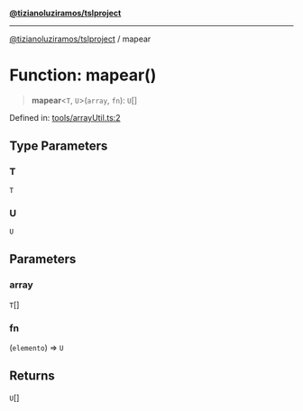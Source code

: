 [**@tizianoluziramos/tslproject**](../README.md)

***

[@tizianoluziramos/tslproject](../globals.md) / mapear

# Function: mapear()

> **mapear**\<`T`, `U`\>(`array`, `fn`): `U`[]

Defined in: [tools/arrayUtil.ts:2](https://github.com/tizianoluziramos/TypeScript-Lenguage-Proyect/blob/1a68252d6a31602ecc3346fe4bed87bd01ab43ff/src/tools/arrayUtil.ts#L2)

## Type Parameters

### T

`T`

### U

`U`

## Parameters

### array

`T`[]

### fn

(`elemento`) => `U`

## Returns

`U`[]
